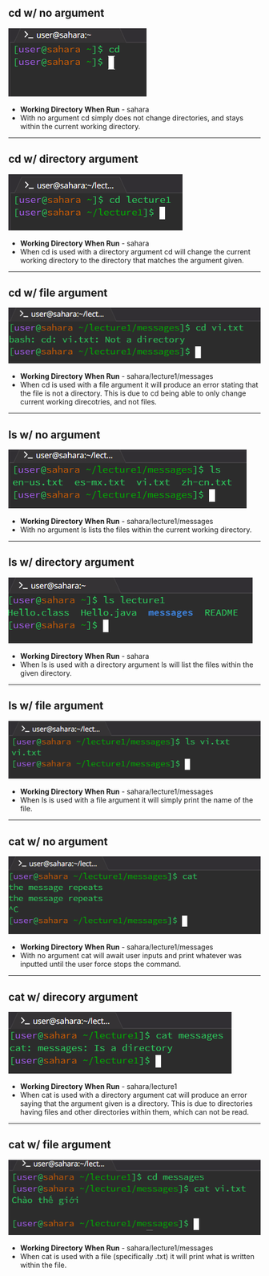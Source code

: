 ## **cd w/ no argument**
![cd w/ no argument](Photos/Lab1/cd_plain.png)
* **Working Directory When Run** - sahara
* With no argument cd simply does not change directories, and stays within the current working directory.

---
## **cd w/ directory argument**
![cd w/ directory argument](Photos/Lab1/cd_dir_arg.png)
* **Working Directory When Run** - sahara
* When cd is used with a directory argument cd will change the current working directory to the directory that matches the argument given.
  
---
## **cd w/ file argument**
![cd w/ file argument](Photos/Lab1/cd__file_arg.png)
* **Working Directory When Run** - sahara/lecture1/messages
* When cd is used with a file argument it will produce an error stating that the file is not a directory. This is due to cd being able to only change current working direcotries, and not files.
  
---
## **ls w/ no argument**
![ls w/ no argument](Photos/Lab1/ls_plain.png)
* **Working Directory When Run** - sahara/lecture1/messages
* With no argument ls lists the files within the current working directory.
  
---
## **ls w/ directory argument**
![ls w/ directory argument](Photos/Lab1/ls_dir_arg.png)
* **Working Directory When Run** - sahara
* When ls is used with a directory argument ls will list the files within the given directory.
  
---
## **ls w/ file argument**
![ls w/ file argument](Photos/Lab1/ls_file_arg.png)
* **Working Directory When Run** - sahara/lecture1/messages
* When ls is used with a file argument it will simply print the name of the file.
  
---
## **cat w/ no argument**
![cat w/ no argument](Photos/Lab1/cat_no_arg.png)
* **Working Directory When Run** - sahara/lecture1/messages
* With no argument cat will await user inputs and print whatever was inputted until the user force stops the command.
  
---
## **cat w/ direcory argument**
![cat w/ directory argument](Photos/Lab1/cat_dir_arg.png)
* **Working Directory When Run** - sahara/lecture1
* When cat is used with a directory argument cat will produce an error saying that the argument given is a directory. This is due to directories having files and other directories within them, which can not be read.
  
---
## **cat w/ file argument**
![cat w/ file argument](Photos/Lab1/cat_file_arg.png)
* **Working Directory When Run** - sahara/lecture1/messages
* When cat is used with a file (specifically .txt) it will print what is written within the file. 
